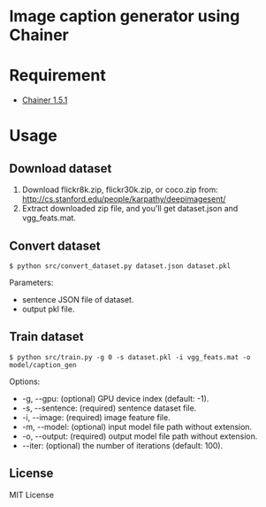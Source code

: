 # Image caption generator using Chainer

# Requirement

* [Chainer 1.5.1](http://chainer.org/)

# Usage

## Download dataset

1. Download flickr8k.zip, flickr30k.zip, or coco.zip from:
http://cs.stanford.edu/people/karpathy/deepimagesent/
1. Extract downloaded zip file, and you'll get dataset.json and vgg_feats.mat.

## Convert dataset

```
$ python src/convert_dataset.py dataset.json dataset.pkl
```

Parameters:
* sentence JSON file of dataset.
* output pkl file.

## Train dataset

```
$ python src/train.py -g 0 -s dataset.pkl -i vgg_feats.mat -o model/caption_gen
```

Options:
* -g, --gpu: (optional) GPU device index (default: -1).
* -s, --sentence: (required) sentence dataset file.
* -i, --image: (required) image feature file.
* -m, --model: (optional) input model file path without extension.
* -o, --output: (required) output model file path without extension.
* --iter: (optional) the number of iterations (default: 100).

## License

MIT License
